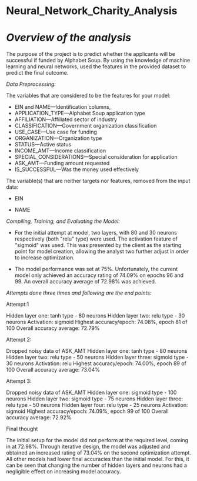 # Neural_Network_Charity_Analysis #

 # *Overview of the analysis* 

The purpose of the project is to predict whether the applicants will be successful if funded by Alphabet Soup.
  By using the knowledge of machine learning and neural networks, used the features in the provided dataset to predict the final outcome.


*Data Preprocessing:*

The variables that are considered to be the features for your model:

  * EIN and NAME—Identification columns,
  * APPLICATION_TYPE—Alphabet Soup application type
  * AFFILIATION—Affiliated sector of industry
  * CLASSIFICATION—Government organization classification
  * USE_CASE—Use case for funding
  * ORGANIZATION—Organization type
  * STATUS—Active status
  * INCOME_AMT—Income classification
  * SPECIAL_CONSIDERATIONS—Special consideration for application
  * ASK_AMT—Funding amount requested
  * IS_SUCCESSFUL—Was the money used effectively


The variable(s) that are neither targets nor features, removed from the input data:
 * EIN
     
 * NAME   


*Compiling, Training, and Evaluating the Model:*

  * For the initial attempt at model, two layers, with 80 and 30 neurons respectively (both "relu" type) were used. The activation feature of "sigmoid" was used. This was presented by the client as the starting point for model creation, allowing the analyst two further adjust in order to increase optimization.


 * The model performance was set at 75%. Unfortunately, the current model only achieved an accuracy rating of 74.09% on epochs 96 and 99. An overall accuracy average of 72.98% was achieved.
 
 *Attempts done three times and following are the end points:*
 
Attempt:1

 Hidden layer one: tanh type - 80 neurons
 Hidden layer two: relu type - 30 neurons
 Activation: sigmoid
 Highest accuracy/epoch: 74.08%, epoch 81 of 100
 Overall accuracy average: 72.79%
 
Attempt 2:

 Dropped noisy data of ASK_AMT
 Hidden layer one: tanh type - 80 neurons
 Hidden layer two: relu type - 50 neurons
 Hidden layer three: sigmoid type - 30 neurons
 Activation: relu
 Highest accuracy/epoch: 74.00%, epoch 89 of 100
 Overall accuracy average: 73.04%
 
Attempt 3:

 Dropped noisy data of ASK_AMT
 Hidden layer one: sigmoid type - 100 neurons
 Hidden layer two: sigmoid type - 75 neurons
 Hidden layer three: relu type - 50 neurons
 Hidden layer four: relu type - 25 neurons
 Activation: sigmoid
 Highest accuracy/epoch: 74.09%, epoch 99 of 100
 Overall accuracy average: 72.92%

 Final thought

 The initial setup for the model did not perform at the required level, coming in at 72.98%. 
 Through iterative design, the model was adjusted and obtained an increased rating of 73.04% on the second optimization attempt.
 All other models had lower final accuracies than the initial model. 
 For this, it can be seen that changing the number of hidden layers and neurons had a negligible effect on increasing model accuracy.







